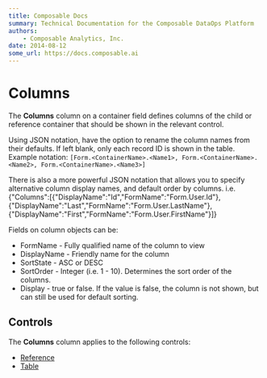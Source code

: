 ```yaml
---
title: Composable Docs
summary: Technical Documentation for the Composable DataOps Platform
authors:
    - Composable Analytics, Inc.
date: 2014-08-12
some_url: https://docs.composable.ai
---
```


# Columns

The **Columns** column on a container field defines columns of the child or reference container that should be shown in the relevant control.

Using JSON notation, have the option to rename the column names from their defaults. If left blank, only each record ID is shown in the table.  Example notation: `[Form.<ContainerName>.<Name1>, Form.<ContainerName>.<Name2>, Form.<ContainerName>.<Name3>]`

There is also a more powerful JSON notation that allows you to specify alternative column display names, and default order by columns.
i.e.
{"Columns":[{"DisplayName":"Id","FormName":"Form.User.Id"},{"DisplayName":"Last","FormName":"Form.User.LastName"}, {"DisplayName":"First","FormName":"Form.User.FirstName"}]}

Fields on column objects can be:
* FormName - Fully qualified name of the column to view
* DisplayName - Friendly name for the column
* SortState - ASC or DESC
* SortOrder - Integer (i.e. 1 - 10).  Determines the sort order of the columns.
* Display - true or false. If the value is false, the column is not shown, but can still be used for default sorting.

## Controls

The **Columns** column applies to the following controls:

- [Reference](../05.Control-Details/Reference.md)
- [Table](../05.Control-Details/Table.md)
